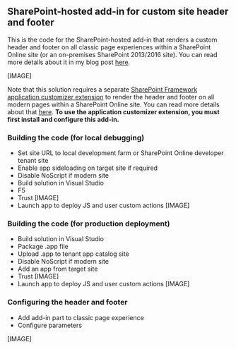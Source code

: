 ## SharePoint-hosted add-in for custom site header and footer

This is the code for the SharePoint-hosted add-in that renders a custom header and footer on all classic page experiences within a SharePoint Online site (or an on-premises SharePoint 2013/2016 site). You can read more details about it in my blog post [here](https://dannyjessee.com/blog/index.php/2015/08/custom-site-header-and-footer-using-a-sharepoint-hosted-add-in/).

[IMAGE]

Note that this solution requires a separate [SharePoint Framework application customizer extension](https://github.com/dannyjessee/SPFxHeaderFooter) to render the header and footer on all modern pages within a SharePoint Online site. You can read more details about that [here](https://dannyjessee.com/blog/index.php/2017/08/custom-modern-page-header-and-footer-using-sharepoint-framework-part-2/). <b>To use the application customizer extension, you must first install and configure this add-in.</b>

### Building the code (for local debugging)

- Set site URL to local development farm or SharePoint Online developer tenant site
- Enable app sideloading on target site if required
- Disable NoScript if modern site
- Build solution in Visual Studio
- F5
- Trust [IMAGE]
- Launch app to deploy JS and user custom actions [IMAGE]

### Building the code (for production deployment)

- Build solution in Visual Studio
- Package .app file
- Upload .app to tenant app catalog site
- Disable NoScript if modern site
- Add an app from target site
- Trust [IMAGE]
- Launch app to deploy JS and user custom actions [IMAGE]

### Configuring the header and footer

- Add add-in part to classic page experience
- Configure parameters

[IMAGE]
